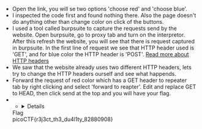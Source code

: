 - Open the link, you will se two options 'choose red' and 'choose blue'.
- I inspected the code first and found nothing there. Also the page doesn't do anything other than change color on click of the buttons.
- I used a tool called burpsuite to capture the requests send by the website. Open burpsuite, go to proxy tab and turn on the interpretor. After this refresh the website, you will see that there is request captured
  in burpsuite. In the first line of request we see that HTTP header used is 'GET', and for blue color the HTTP header is 'POST'. [Read more about HTTP headers](https://developer.mozilla.org/en-US/docs/Web/HTTP/Methods)
- We saw that the website already uses two different HTTP headers, lets try to change the HTTP headers ourself and see what happends.
- Forward the request of red color which has a GET header to repeater tab by right clicking and select 'forward to reapter'. Edit and replace GET to HEAD, then click send at the top and you will have your flag.
- - <details> 
  <summary>Flag</summary>
   picoCTF{r3j3ct_th3_du4l1ty_82880908}
  </details>

